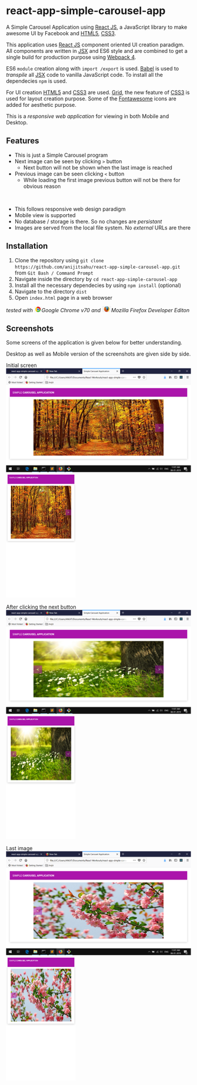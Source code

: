 # react-app-simple-carousel-app
A Simple Carousel Application using [React JS](https://reactjs.org/docs/getting-started.html), a JavaScript library to make awesome UI by Facebook and [HTML5](https://www.w3schools.com/html/html5_intro.asp), [CSS3](https://www.w3schools.com/css/).

This application uses [React JS](https://reactjs.org/docs/getting-started.html) component oriented UI creation paradigm. All components are written in [JSX](https://reactjs.org/docs/jsx-in-depth.html) and ES6 style and are
combined to get a single build for production purpose using [Webpack 4](https://webpack.js.org/concepts/). 

ES6 `module` creation along with `import /export` is used. [Babel](https://babeljs.io/docs/en/babel-preset-react) is used to *transpile* all [JSX](https://reactjs.org/docs/jsx-in-depth.html) code to vanilla JavaScript code. To install all the dependecies `npm` is used.

For UI creation [HTML5](https://www.w3schools.com/html/html5_intro.asp) and [CSS3](https://www.w3schools.com/css/) are used. [Grid](https://developer.mozilla.org/en-US/docs/Web/CSS/CSS_Grid_Layout), the new feature of [CSS3](https://www.w3schools.com/css/) is used for layout creation purpose. Some of the [Fontawesome](https://fontawesome.com/) icons are added for aesthetic purpose.

This is a *responsive web application* for viewing in both Mobile and Desktop.


## Features
- This is just a Simple Carousel program
- Next image can be seen by clicking `>` button
  - Next button will not be shown when the last image is reached
- Previous image can be seen clicking `<` button
  - While loading the first image previous button will not be there for obvious reason 
  
 <br>
 <ul>
  <li> This follows responsive web design paradigm </li>
  <li> Mobile view is supported </li>
  <li> No database / storage is there. So no changes are <i>persistant</i> </li>
  <li> Images are served from the local file system. No <i>external</i> URLs are there </li>
 </ul> 


## Installation

1. Clone the repository using `git clone https://github.com/anijitsahu/react-app-simple-carousel-app.git` from `Git Bash / Command Prompt`
2. Navigate inside the directory by `cd react-app-simple-carousel-app`
3. Install all the necessary dependecies by using `npm install` (optional)
4. Navigate to the directory `dist`
5. Open `index.html` page in a web browser 
 
*tested with <img src="screenshots/chrome.png" width="20px" title="Google Chrome">Google Chrome v70 and <img src="screenshots/firefox.png" width="25px" title="Firefox Developer edition">Mozilla Firefox Developer Editon*  

## Screenshots

Some screens of the application is given below for better understanding. 

Desktop as well as Mobile version of the screenshots are given side by side.

<p> Initial screen <br/> 
 <img src="screenshots/desktop 1.png" width="590px" title="initial screen"/>
 <img src="screenshots/mobile 1.png" width="190px" title="initial screen"/> 
</p>

<p> After clicking the next button <br/> 
 <img src="screenshots/desktop 2.png" width="590px" title="After clicking the next button screen"/>
 <img src="screenshots/mobile 2.png" width="190px" title="After clicking the next button screen"/> 
</p>

<p> Last image <br/> 
 <img src="screenshots/desktop 3.png" width="590px" title="Last image screen"/>
 <img src="screenshots/mobile 3.png" width="190px" title="Last image screen"/> 
</p>
 


